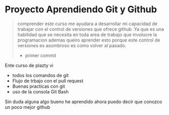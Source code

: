# Proyecto Aprendiendo Git y Github
>comprender este curso me ayudara a desarrollar mi capacidad de trabajar con el control de versiones que ofrece github .Ya que es una habilidad que se necesita en toda area de trabajo que involucre la programacion ademas queiro aprender esto porque este control de versiones es asombroso es como volver al pasado.
>* primer commit

Ente curso de plazty vi
- todos los comandos de git
- Flujo de trbajo con el pull request
- Buenas practicas con git
- uso de la consola Git Bash


Sin duda alguna algo bueno he aprendido ahora puedo decir que conozco un poco mejor github
